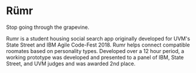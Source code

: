 # Rümr

Stop going through the grapevine.

Rumr is a student housing social search app originally developed for UVM's State Street and IBM Agile Code-Fest 2018. Rumr helps connect compatible roomates based on personality types. Developed over a 12 hour period, a working prototype was developed and presented to a panel of IBM, State Street, and UVM judges and was awarded 2nd place.
